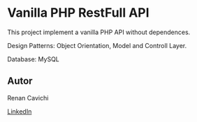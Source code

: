 # Vanilla PHP RestFull API

This project implement a vanilla PHP API without dependences.

Design Patterns: Object Orientation, Model and Controll Layer.

Database: MySQL

## Autor

Renan Cavichi

[LinkedIn](https://br.linkedin.com/in/renancavichi)